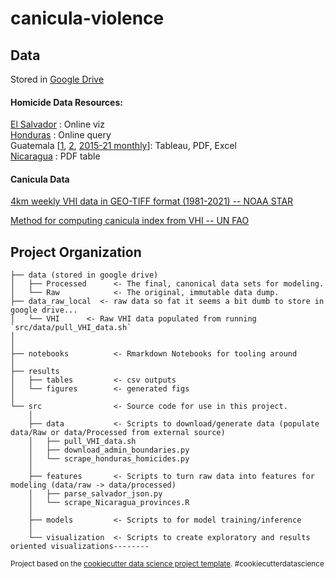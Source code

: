 canicula-violence
==============================

## Data

Stored in [Google Drive](https://drive.google.com/drive/folders/1QNyZ89ooJamt69vxnnY5jXXc8HD3Q_pz?usp=sharing)

#### Homicide Data Resources:

[El Salvador](https://flo.uri.sh/visualisation/6005450/embed?auto=1) : Online viz  
[Honduras](https://www.sepol.hn/sepol-estadisticas-incidencia-municipio.php) : Online query  
Guatemala [[1](https://cien.org.gt/index.php/cantidad-de-homicidios-por-municipio/), [2](https://mingob.gob.gt/indicadores-de-seguridad-ciudadana-y-acciones-policiales/), [2015-21 monthly](https://www.dialogos.org.gt/index.php/publicaciones/informe-sobre-la-violencia-homicida-en-guatemala-diciembre-2021)]: Tableau, PDF, Excel  
[Nicaragua](https://www.policia.gob.ni/wp-content/uploads/2021/05/Anuario-PN-2020-marzo.pdf) : PDF table

#### Canicula Data

[4km weekly VHI data in GEO-TIFF format (1981-2021) -- NOAA STAR](https://www.star.nesdis.noaa.gov/smcd/emb/vci/VH/vh_ftp.php)

[Method for computing canicula index from VHI -- UN FAO](https://www.fao.org/publications/card/en/c/CB1818EN/)

Project Organization
------------

    ├── data (stored in google drive)
    │   ├── Processed      <- The final, canonical data sets for modeling.
    │   └── Raw            <- The original, immutable data dump.
    ├── data_raw_local  <- raw data so fat it seems a bit dumb to store in google drive...
    │   └── VHI      <- Raw VHI data populated from running `src/data/pull_VHI_data.sh`
    │
    │
    ├── notebooks          <- Rmarkdown Notebooks for tooling around
    │
    ├── results            
    │   ├── tables         <- csv outputs
    │   └── figures        <- generated figs
    │
    └── src                <- Source code for use in this project.
        │
        ├── data           <- Scripts to download/generate data (populate data/Raw or data/Processed from external source)
        │   ├── pull_VHI_data.sh
        │   ├── download_admin_boundaries.py
        │   └── scrape_honduras_homicides.py
        │
        ├── features       <- Scripts to turn raw data into features for modeling (data/raw -> data/processed)
        │   ├── parse_salvador_json.py
        │   └── scrape_Nicaragua_provinces.R
        │
        ├── models         <- Scripts to for model training/inference
        │
        └── visualization  <- Scripts to create exploratory and results oriented visualizations--------

<p><small>Project based on the <a target="_blank" href="https://drivendata.github.io/cookiecutter-data-science/">cookiecutter data science project template</a>. #cookiecutterdatascience</small></p>
